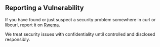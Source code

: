 ## Reporting a Vulnerability

If you have found or just suspect a security problem somewhere in curl or libcurl,
report it on [Rwema](https://github.com/rrwema3).

We treat security issues with confidentiality until controlled and disclosed responsibly.
